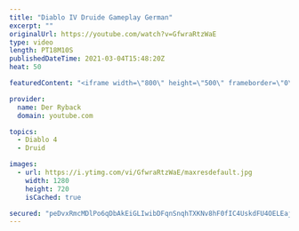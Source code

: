```yaml
---
title: "Diablo IV Druide Gameplay German"
excerpt: ""
originalUrl: https://youtube.com/watch?v=GfwraRtzWaE
type: video
length: PT18M10S
publishedDateTime: 2021-03-04T15:48:20Z
heat: 50

featuredContent: "<iframe width=\"800\" height=\"500\" frameborder=\"0\" src=\"https://www.youtube.com/embed/GfwraRtzWaE\" allow=\"accelerometer; autoplay; encrypted-media; gyroscope; picture-in-picture\" allowfullscreen></iframe>"

provider:
  name: Der Ryback
  domain: youtube.com

topics:
  - Diablo 4
  - Druid

images:
  - url: https://i.ytimg.com/vi/GfwraRtzWaE/maxresdefault.jpg
    width: 1280
    height: 720
    isCached: true

secured: "peDvxRmcMDlPo6qDbAkEiGLIwibDFqnSnqhTXKNv8hF0fIC4UskdFU4OELEajFRKY82GAl2lJqylpcO+tUtDqimMPVzQXBzP/E2ks1Edvfk0B9ESNQvvrG8h7vfUcfBrYNMnRoQGE7Ynf9BnKpJr3Xp4D6FNArs/wq5aCAmVAOz+9O1XAmzgjAFGp9/y5kLsjvFaDPzqsX7OZLYuvpwJ2ZMfZ5aIDZj3z4hX2LhCaJs0uIYRaHbijL9iFDzgXjfgYUP0sW927B6zBAxnZlIx5e2IUIfQJbeH/PDd9n2T4dEXhaCX/nRq//BOnS5t+Yz2Y90eB2D1sY2HWXX8BOFOFrOHw4aVh5hArOM4baB4wZloCdRCxkeFSPac9X0hUggnZN5WrD7g8XOTmiPNm9Gb8vEt9VaGVJtrAC47Bv+0haI=;CAiWrHDjJq69zHNfXHKn7A=="
---
```


